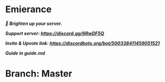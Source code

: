 # Emierance
***🌟 Brighten up your server.***

***Support server: https://discord.gg/6RwDF5Q***

***Invite & Upvote link: https://discordbots.org/bot/500338411459051521***

***Guide in guide.md***

# Branch: Master

